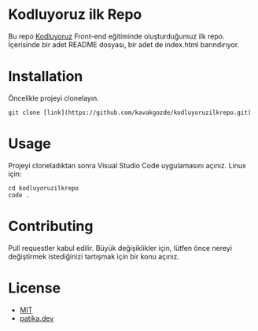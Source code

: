 # Kodluyoruz ilk Repo
 Bu repo [Kodluyoruz](https://kodluyoruz.org/tr/kodluyoruz/) Front-end eğitiminde oluşturduğumuz ilk repo. İçerisinde bir adet README dosyası, bir adet de index.html barındırıyor.
# Installation
Öncelikle projeyi clonelayın.
```
git clone [link](https://github.com/kavakgozde/kodluyoruzilkrepo.git)
```
# Usage
Projeyi cloneladıktan sonra Visual Studio Code uygulamasını açınız.
Linux için:
```
cd kodluyoruzilkrepo
code .
```
# Contributing
Pull requestler kabul edilir. Büyük değişiklikler için, lütfen önce nereyi değiştirmek istediğinizi tartışmak için bir konu açınız.
# License
* [MIT](https://choosealicense.com/licenses/mit/)
* [patika.dev](https://app.patika.dev/)
